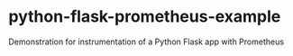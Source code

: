 # python-flask-prometheus-example
Demonstration for instrumentation of a Python Flask app with Prometheus
